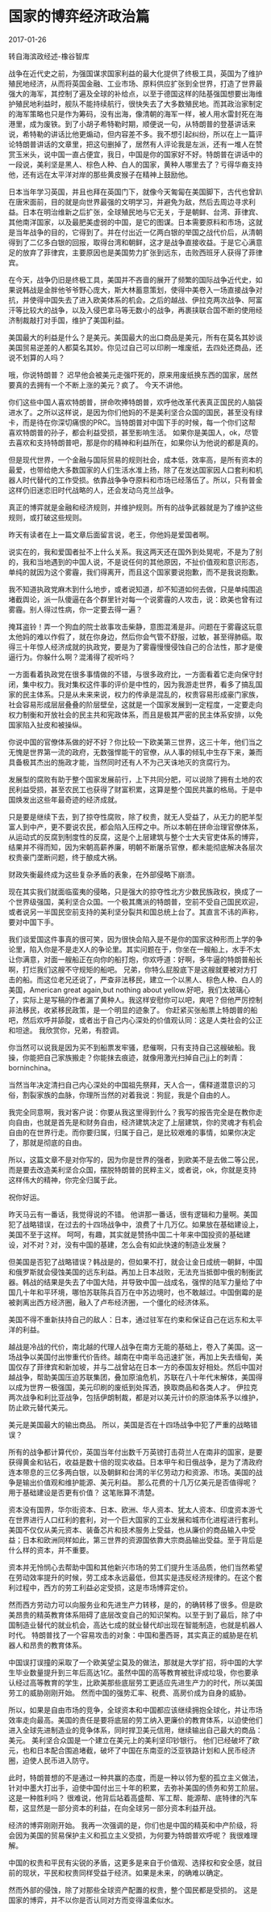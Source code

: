# 国家的博弈经济政治篇

2017-01-26

转自海滨政经述-橡谷智库

战争在近代史之前，为强国谋求国家利益的最大化提供了终极工具，英国为了维护殖民地经济，从而将英国金融、工业市场、原料供应扩张到全世界，打造了世界最强大的海军，其控制了遍及全球的补给点，以至于德国这样的陆基强国想要出海维护殖民地利益时，舰队不能持续航行，很快失去了大多数殖民地。而其政治家制定的海军策略也只是作为筹码，没有出海，像清朝的海军一样，被人用水雷封死在海港里，成为废铁。到了小胡子希特勒时期，顺便说一句，从特朗普的登基讲话来说，希特勒的讲话比他更煽动，但内容差不多。我不想引起纠纷，所以在上一篇评论特朗普讲话的文章里，把这句删掉了，居然有人评论我是左派，还有一堆人在赞赏玉米头，说中国一直占便宜，我日，中国是你的国家好不好。特朗普在讲话中的一段说，美利坚是黑人、棕色人种、白人的国家，黄种人哪里去了？亏得华裔支持他，还有远在太平洋对岸的那些黄皮猴子在精神上鼓励他。

日本当年学习英国，并且也拜在英国门下，就像今天匍匐在美国脚下，古代也曾趴在唐宋面前，目的就是向世界最强的文明学习，并避免为敌，然后去周边寻求利益。日本在明治维新之后扩张，全球殖民地与它无关，于是朝鲜、台湾、菲律宾、其他南洋国家，以及最肥美虚弱的中国，是它的图谋。日本需要原料和市场，这就是当年战争的目的，它得到了。并在付出近一亿两白银的举国之战代价后，从清朝得到了二亿多白银的回报，取得台湾和朝鲜，这才是战争直接收益。于是它心满意足的放弃了菲律宾，主要原因也是美国势力扩张到远东，击败西班牙人获得了菲律宾。

在今天，战争仍旧是终极工具，美国并不吝啬的展开了频繁的国际战争近代史，如果说韩战是金胖他爷爷野心庞大，斯大林蓄意策划，使得中美卷入一场直接战争对抗，并使得中国失去了进入欧美体系的机会。之后的越战、伊拉克两次战争、阿富汗等比较大的战争，以及入侵巴拿马等无数小的战争，再裹挟联合国不断的使用经济制裁敲打对手国，维护了美国利益。

美国最大的利益是什么？是美元。美国最大的出口商品是美元，所有在莫名其妙谈美国贸易逆差的人都莫名其妙。你见过自己可以印刷一堆废纸，去四处还商品，还说不划算的人吗？

哦，你说特朗普？
迟早他会被美元走强吓死的，原来用废纸换东西的国家，居然要真的去拥有一个不断上涨的美元？疯了。
今天不讲他。

你们这些中国人喜欢特朗普，拼命吹捧特朗普，欢呼他改革代表真正国民的人脑袋进水了。之所以这样说，是因为你们他妈的不是美利坚合众国的国民，甚至没有绿卡，而是待在你深切痛恨的PRC。当特朗普对中国下手的时候，每一个你们这帮喜欢特朗普的孙子，都会利益受损，甚至影响生活。
如果你是美国人，ok，尽管去喜欢和支持特朗普吧，那是你的精神和利益所在，如果你认为他说的都是真的。

但是现代世界，一个金融与国际贸易的规则社会，成本低，效率高，是所有资本的最爱，也带给绝大多数国家的人们生活水准上扬，除了在发达国家因人口套利和机器人时代替代的工作受损。依靠战争争夺原料和市场已经落伍了。所以，只有普金这样仍旧迷恋旧时代战略的人，还会发动乌克兰战争。

真正的博弈就是金融和经济规则，并维护规则。所有的战争武器就是为了维护这些规则，或打破这些规则。

昨天有读者在上一篇文章后面留言说，老王，你他妈是爱国者啊。

说实在的，我和爱国者扯不上什么关系。我这两天还在国外到处晃呢，不是为了别的，我和当地遇到的中国人说，不是说任何的其他原因，不扯价值观和意识形态，单纯的就因为这个雾霾，我们得离开，而且这个国家要说抱歉，而不是我说抱歉。

我不知道执政党麻木到什么地步，或者说知道，却不知道如何去做，只是单纯围追堵截舆论，派一队傻逼在各个群里针对每一个说雾霾的人攻击，说：欧美也曾有过雾霾。别人得过性病，你一定要去得一遍？

掩耳盗铃！弄一个狗血的院士故事攻击柴静，意图混淆是非。问题在于雾霾这玩意太他妈的难以作假了，就在你身边，然后你会气管不舒服，过敏，甚至得肺癌。取得三十年惊人经济成就的执政党，要是为了雾霾慢慢侵蚀自己的合法性，那才是傻逼行为。你躲什么啊？混淆得了视听吗？

一方面看着执政党在很多事情做的不错，与很多政府比，一方面看着它走向保守封闭，集中权力。我对集权这件事的评价是中性的，因为我游走世界，看多了搞乱国家的民主体系。只是从未来来说，权力的传承是混乱的，权贵容易形成豪门家族，社会容易形成层层叠叠的阶层壁垒，这就是一个国家发展到一定程度，一定要走向权力制衡和开放社会的民主共和宪政体系，而且是极其严密的民主体系安排，以免国家陷入扯皮和被操纵。

你说中国的官僚体系做的好不好？你比较一下欧美第三世界，这三十年，他们当之无愧是世界第一流的政府，无数强悍能干的官僚，从人事的倾轧中生存下来，兼而具备极其杰出的施政才能，当然同时还有人不为己天诛地灭的贪腐行为。

发展型的腐败有助于整个国家发展前行，上下共同分肥，可以说除了拥有土地的农民利益受损，甚至农民工也获得了财富积累，这算是整个国民共赢的格局。于是中国焕发出这些年最奇迹的经济成就。

只是要是继续下去，到了掠夺性腐败，除了权贵，就无人受益了，从无力的肥羊型富人到中产，更不要说农民，都会陷入压榨之中。所以本朝在拼命治理官僚体系，从运动式的反腐到制度性的反腐，这是个上层建筑与整个士大夫官吏体系的博弈，结果并不得而知，因为宋朝高薪养廉，明朝不断屠杀官僚，都未能彻底解决各层次权贵豪门垄断问题，终于酿成大祸。

财政失衡最终成为这些复杂矛盾的表象，在外部侵略下崩溃。

现在其实我们就面临蛮夷的侵略，只是强大的掠夺性北方少数民族政权，换成了一个世界级强国，美利坚合众国。一个极其鹰派的特朗普，空前不受自己国民欢迎，或者说另一半国民空前支持的美利坚分裂共和国总统上台了。其直言不讳的声称，要对中国下手。

我们谈爱国这件事真的很可笑，因为很快会陷入是不是你的国家这种形而上学的争论里，陷入你是不是走X人的争论里。其实问题在于，你坐在一艘船上，水手不太让你满意，对面一艘船正在向你的船打炮，你欢呼道：好啊，多牛逼的特朗普船长啊，打烂我们这艘不守规矩的船吧。
兄弟，你特么屁股底下是这艘就要被对方打击的船。而这位老兄还说了，严查非法移民，建立一个以黑人、棕色人种、白人的美国，American great again,but nothing about yellow.好吧，我们太玻璃心了，实际上是写稿的作者漏了黄种人。我这样安慰你可以吧，爽吧？但他严厉控制非法移民，收紧移民政策，是一个明显的迹象了。
你赶紧买张船票上特朗普的船吧，然后欢呼并舔腚，或者出于自己内心深处的价值观认同：这是人类社会的公正和坦途。
我欣赏你，兄弟，有腔调。

你当然可以说我是因为买不到船票发牢骚，悲催啊，只有支持自己这艘破船。我操，你能把自己家族搬走？你能抹去痕迹，就像用激光扫掉自己jj上的刺青：borninchina。
  
当然当年决定清扫自己内心深处的中国祖先祭拜，天人合一，儒释道潜意识的习俗，割裂家族的血脉，你理所当然的对着我说：狗屁，我是个自由的人。

我完全同意啊，我对客户说：你要从我这里得到什么？我写的报告完全是在教你走向自由，也就是首先是和财务自由，经济建筑决定了上层建筑，你的灵魂才有机会自由的在世界行走。而你要归属，归属于自己，是比较艰难的事情，如果你决定了，那就是彻底的自由。

所以，这篇文章不是对你写的，因为你是世界的强者，到欧美不是去做二等公民，而是要去改造美利坚合众国，摆脱特朗普的民粹主义，或者说，ok，你就是支持这样伟大的精神，你完全归属于此。

祝你好运。

昨天马云有一番话，我觉得说的不错。
他讲那一番话，很有逻辑和力量啊。美国犯了战略错误，在过去的十四场战争中，浪费了十几万亿。如果放在基础建设上，美国不至于这样。
呵呵，有趣，其实就是赞扬中国二十年来中国投资的基础建设，对不对？对，没有中国的基建，怎么会有如此快速的制造业发展？

但美国是否犯了战略错误？韩战是的，但如果不打，就会让金日成统一朝鲜，中国和俄罗斯就会侵蚀美国的远东利益。再加上日本战败，无法充当抵御中俄的制衡武器。韩战的结果是失去了中国大陆，并导致中国一战成名，强悍的陆军力量给了中国几十年和平环境，哪怕苏联陈兵百万在中苏边境时，也不敢越过。中国倒霉的是被剥离出西方经济圈，融入了卢布经济圈，一个僵化的经济体系。

美国不得不重新扶持自己的敌人：日本，通过驻军在约束和保证自己在远东和太平洋的利益。

越战是冷战的代价，南北越的代理人战争在南方无能的基础上，卷入了美国。这一场战争以美国付出惨重代价告终。越南在中南半岛迅速扩张，再加上失去缅甸，美国仅存了菲律宾和新加坡，并与二战曾站在日本一方的泰国友好相处。然后中国对越战争，帮助美国压迫苏联集团，叠加原油危机，苏联在八十年代末解体，美国得以成为世界一极强国，美元印刷的废纸到处挥洒，换取商品和各类人才。
伊拉克两次战争和利比亚战争，包括伊朗制裁，都是对以美元计价的原油体系予以维护，防止欧元替代美元。

美元是美国最大的输出商品。
所以，美国是否在十四场战争中犯了严重的战略错误？

所有的战争都计算代价，英国当年付出数千万英镑打击荷兰人在南非的国家，是要获得黄金和钻石，收益是数十倍的现实收益。日本甲午和日俄战争，是为了清政府连本带息的三亿多两白银，以及朝鲜和台湾的半亿劳动力和资源、市场。美国的战争是输出价值观和维护能源、美元利益。
那么花费的十几万亿美元是否值得呢？用于基础建设是否更有价值？
这笔账算不清楚。

资本没有国界，华尔街资本、日本、欧洲、华人资本、犹太人资本、印度资本游弋在世界进行人口红利的套利，对一个巨大国家的工业发展和城市化进程进行套利。美国不仅仅从美元资本、装备芯片和技术服务上受益，也从廉价的商品输入中受益；日本和欧洲同样如此，第三世界的资源国依靠大宗商品输出受益。至于背后是什么样的资本，并不重要。

资本并无怜悯心去帮助中国和其他新兴市场的劳工们提升生活品质，他们当然希望在劳动效率提升的时候，劳工成本永远最低，但其实是违反经济规律的。在这个套利过程中，西方的劳工利益必定受损，这是市场博弈定价。

然而西方劳动力可以向服务业和先进生产力转移，是的，的确转移了很多。但是欧美昂贵的精英教育体系阻碍了底层改变自己的知识架构。以至于到了最后，除了中国制造业替代的就业机会，高达七成的就业替代却出现在智能制造，也就是机器人时代。
特朗普找了一个容易攻击的对象：中国和墨西哥，其实真正的威胁是在机器人和昂贵的教育体系。

中国误打误撞的采取了一个欧美望尘莫及的做法，那就是大学扩招，将中国的大学生毕业数量提升到三年后高达1亿。虽然中国的高等教育被批评成垃圾，你也要承认经过高等教育的学生，比欧美那些底层劳工更适应先进生产力的时代，所以美国劳工的威胁刚刚开始。
然而中国的强势汇率、税费、高房价成为自身的威胁。

所以，如果是自由市场的竞争，全球资本和中国都应该继续拥抱全球化，并让市场效率走向最高。美国的责任是要将底层的劳工纳入更廉价的教育体系，以迫使他们进入全球先进制造业的竞争体系，同时捍卫美元信用，继续输出自己最大的商品：美元。
美利坚合众国是一个建立在美元上的美利坚印钞银行。
他们已经破坏了欧元，也和日本配合围追堵截，破坏了中国在东南亚的泛亚铁路计划和人民币经济圈，迫使人民币进入防守。

此时，特朗普想的不是通过一种共赢的态度，而是一种以邻为壑的孤立主义做法，针对中墨大打出手，迫使中国付出三十年的积累，去弥补美国的债务和劳工阶层。
这是一种胜利吗？
很难说，他背后站着高盛帮、军工帮、能源帮、底特律的汽车帮，这显然是一部分资本的利益，在向全球另一部分资本利益开战。

经济的博弈刚刚开始。
我再一次强调的是，你们也是中国的精英和中产阶级，将会因为美国的贸易保护主义和孤立主义受损，为何要为特朗普欢呼呢？
我很难理解。

中国的权贵和平民有尖锐的矛盾，这更多是来自于价值观、选择权和安全感，就目前的现状，平民和权贵同样受益于经济。如果是未来，的确难以确定。

然而外部的侵蚀，除了对那些全球资产配置的权贵，整个国民都是受损的。
这是国家的博弈，并不以你是否认同对方而变得温柔似水。